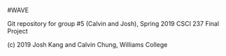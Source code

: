 #WAVE 

Git repository for group #5 (Calvin and Josh), Spring 2019
CSCI 237 Final Project

(c) 2019 Josh Kang and Calvin Chung, Williams College